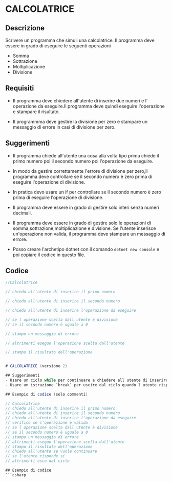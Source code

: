 # CALCOLATRICE

## Descrizione

Scrivere un programma che simuli una calcolatrice. Il programma deve essere in grado di eseguire le seguenti operazioni

- Somma
- Sottrazione
- Moltiplicazione
- Divisione

## Requisiti

- Il programma deve chiedere all'utente di inserire due numeri e l' operazione da eseguire.Il programma deve quindi eseguire l'operazione e stampare il risultato.

- Il programmma deve gestire la divisione per zero e stampare un messaggio di errore in casi di divisione per zero.

## Suggerimenti

- Il programma chiede all'utente una cosa alla volta tipo prima chiede il primo numero poi il secondo numero poi l'operazione da eseguire.

- In modo da gestire correttamente l'errore di divisione per zero,il programma deve controllare se il secondo numero è zero prima di eseguire l'operazione di divisione.

- In pratica devo usare un if per controllare se il secondo numero è zero prima di eseguire l'operazione di divisione.

- Il programma deve essere in grado di gestire solo interi senza numeri decimali.

- Il programma deve essere in grado di gestire solo le operazioni di somma,sottrazione,moltiplicazione e divisione. Se l'utente inserisce un'operazione non valida, il programma deve stampare un messaggio di errore.

- Posso creare l'archetipo dotnet con il comando `dotnet new console` e poi copiare il codice in questo file.

## Codice

```csharp
//Calcolatrice

// chiedo all'utente di inserire il primo numero

// chiedo all'utente di inserire il secondo numero

// chiedo all'utente di inserire l'operazione da eseguire

// se l operazione scelta dall utente è divisione
// se il secondo numero è uguale a 0

// stampo un messaggio di errore

// altrimenti eseguo l'operazione scelta dall'utente

// stampo il risultato dell'operazione


# CALCOLATRICE (versione 2)

## Suggerimenti
- Usare un ciclo while per continuare a chiedere all utente di inserire i numeri e l operazione fino a quando non decide di uscire.
- Usare un istruzione `break` per uscire dal ciclo quando l utente risponde no.

## Esempio di codice (solo commenti)

// Calcolatrice
// chiedo all'utente di inserire il primo numero
// chiedo all'utente di inserire il secondo numero
// chiedo all'utente di inserire l'operazione da eseguire
// verifico se l'operazione è valida
// se l operazione scelta dall utente è divisione
// se il secondo numero è uguale a 0
// stampo un messaggio di errore
// altrimenti eseguo l'operazione scelta dall'utente
// stampo il risultato dell'operazione
// chiedo all'utente se vuole continuare
// se l'utente risponde si
// altrimenti esco dal ciclo

## Esempio di codice 
```csharp

